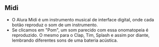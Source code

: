 ## Midi
 
- O Alura Midi é um instrumento musical de interface digital, onde cada botão reproduz o som de um instrumento.
- Se clicamos em "Pom", um som parecido com essa onomatopeia é reproduzido. O mesmo para o Clap, Tim, Splash e assim por diante, lembrando diferentes sons de uma bateria acústica.


